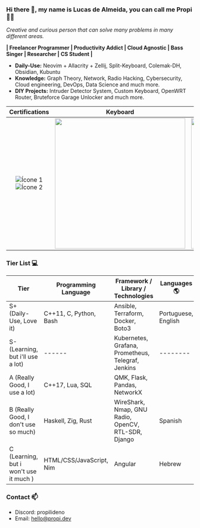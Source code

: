 ### Hi there 👋, my name is **Lucas de Almeida**, you can call me **Propi** :scientist:
*Creative and curious person that can solve many problems in many different areas.*

**| Freelancer Programmer | Productivity Addict | Cloud Agnostic | Bass Singer | Researcher | CS Student |**

- **Daily-Use:** Neovim + Allacrity + Zellij, Split-Keyboard, Colemak-DH, Obsidian, Kubuntu
- **Knowledge:** Graph Theory, Network, Radio Hacking, Cybersecurity, Cloud engineering, DevOps, Data Science and much more.
- **DIY Projects:** Intruder Detector System, Custom Keyboard, OpenWRT Router, Bruteforce Garage Unlocker and much more.

| Certifications | Keyboard | Contributions |
| :------: | :------: | :-----: |
| ![Ícone 1](https://images.credly.com/size/100x100/images/00634f82-b07f-4bbd-a6bb-53de397fc3a6/image.png)<br>![Ícone 2](https://images.credly.com/size/100x100/images/0e284c3f-5164-4b21-8660-0d84737941bc/image.png) | <img src="https://user-images.githubusercontent.com/105776775/236694629-26b8b07f-0181-4f6c-94b6-84d746762348.gif" width="350"> | <img src="https://streak-stats.demolab.com?user=propilideno&theme=merko&mode=weekly&card_width=350" width="350">




### Tier List :computer:
| Tier | Programming Language | Framework / Library / Technologies | Languages 🌎 |
| ---- | -------------------- | --------- | ------ |
| S+ (Daily-Use, Love it) | C++11, C, Python, Bash | Ansible, Terraform, Docker, Boto3 |  Portuguese, English |
| S- (Learning, but i'll use a lot) | ------ | Kubernetes, Grafana, Prometheus, Telegraf, Jenkins | -------- |
| A (Really Good, I use a lot) | C++17, Lua, SQL | QMK, Flask, Pandas, NetworkX | |
| B (Really Good, I don't use so much) | Haskell, Zig, Rust | WireShark, Nmap, GNU Radio, OpenCV, RTL-SDR, Django | Spanish |
| C (Learning, but i won't use it much ) | HTML/CSS/JavaScript, Nim | Angular | Hebrew |

### Contact 📫
- Discord: propilideno
- Email: hello@propi.dev
